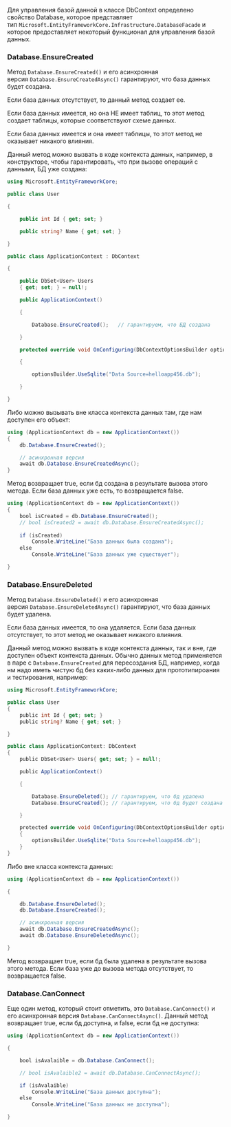 Для управления базой данной в классе DbContext определено свойство Database, которое представляет тип `Microsoft.EntityFrameworkCore.Infrastructure.DatabaseFacade` и которое предоставляет некоторый функционал для управления базой данных.

### Database.EnsureCreated

Метод `Database.EnsureCreated()` и его асинхронная версия `Database.EnsureCreatedAsync()` гарантируют, что база данных будет создана.

Если база данных отсутствует, то данный метод создает ее.

Если база данных имеется, но она НЕ имеет таблиц, то этот метод создает таблицы, которые соответствуют схеме данных.

Если база данных имеется и она имеет таблицы, то этот метод не оказывает никакого влияния.

Данный метод можно вызвать в коде контекста данных, например, в конструкторе, чтобы гарантировать, что при вызове операций с данными, БД уже создана:

```cs
using Microsoft.EntityFrameworkCore;

public class User

{

	public int Id { get; set; }

	public string? Name { get; set; }

}

public class ApplicationContext : DbContext

{

	public DbSet<User> Users
	{ get; set; } = null!;

	public ApplicationContext()

	{

		Database.EnsureCreated();   // гарантируем, что БД создана

	}

	protected override void OnConfiguring(DbContextOptionsBuilder optionsBuilder)

	{

		optionsBuilder.UseSqlite("Data Source=helloapp456.db");

	}

}
```

Либо можно вызывать вне класса контекста данных там, где нам доступен его объект:

```cs
using (ApplicationContext db = new ApplicationContext())
{
	db.Database.EnsureCreated();

    // асинхронная версия
    await db.Database.EnsureCreatedAsync();
}
```

Метод возвращает true, если бд создана в результате вызова этого метода. Если база данных уже есть, то возвращается false.

```cs
using (ApplicationContext db = new ApplicationContext())
{
    bool isCreated = db.Database.EnsureCreated();
    // bool isCreated2 = await db.Database.EnsureCreatedAsync();
    
    if (isCreated)
		Console.WriteLine("База данных была создана");
    else 
		Console.WriteLine("База данных уже существует");

}
```

### Database.EnsureDeleted

Метод `Database.EnsureDeleted()` и его асинхронная версия `Database.EnsureDeletedAsync()` гарантируют, что база данных будет удалена.

Если база данных имеется, то она удаляется. Если база данных отсутствует, то этот метод не оказывает никакого влияния.

Данный метод можно вызвать в коде контекста данных, так и вне, где доступен объект контекста данных. Обычно данных метод применяется в паре с `Database.EnsureCreated` для пересоздания БД, например, когда нм надо иметь чистую бд без каких-либо данных для прототипироания и тестирования, например:

```cs
using Microsoft.EntityFrameworkCore;

public class User
{
    public int Id { get; set; }
    public string? Name { get; set; }

}

public class ApplicationContext: DbContext
{
    public DbSet<User> Users{ get; set; } = null!;

    public ApplicationContext()

    {

        Database.EnsureDeleted(); // гарантируем, что бд удалена
        Database.EnsureCreated(); // гарантируем, что бд будет создана

    }

    protected override void OnConfiguring(DbContextOptionsBuilder optionsBuilder)
    {
        optionsBuilder.UseSqlite("Data Source=helloapp456.db");
    }
}
```

Либо вне класса контекста данных:

```cs
using (ApplicationContext db = new ApplicationContext())

{

    db.Database.EnsureDeleted();
    db.Database.EnsureCreated();

    // асинхронная версия
    await db.Database.EnsureCreatedAsync();
    await db.Database.EnsureDeletedAsync();

}
```

Метод возвращает true, если бд была удалена в результате вызова этого метода. Если база уже до вызова метода отсутствует, то возвращается false.

### Database.CanConnect

Еще один метод, который стоит отметить, это `Database.CanConnect()` и его асинхронная версия `Database.CanConnectAsync()`. Данный метод возвращает true, если бд доступна, и false, если бд не доступна:

```cs
using (ApplicationContext db = new ApplicationContext())

{

    bool isAvalaible = db.Database.CanConnect();

    // bool isAvalaible2 = await db.Database.CanConnectAsync();

    if (isAvalaible)
	    Console.WriteLine("База данных доступна");
    else 
	    Console.WriteLine("База данных не доступна");

}
```
